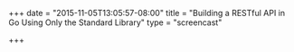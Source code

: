 +++
date = "2015-11-05T13:05:57-08:00"
title = "Building a RESTful API in Go Using Only the Standard Library"
type = "screencast"

+++
